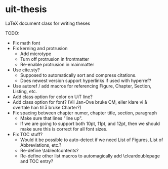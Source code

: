 uit-thesis
==========

LaTeX document class for writing theses


TODO:
 - Fix math font
 - Fix kerning and protrusion
   - Add microtype
   - Turn off protrusion in frontmatter
   - Re-enable protrusion in mainmatter
 - Use cite.sty?
   - Supposed to automatically sort and compress citations.
   - Does newest version support hyperlinks if used with hyperref?
 - Use autoref / add macros for referencing Figure, Chapter, Section, Listing, etc.
 - Add class option for color on UiT line?
 - Add class option for font? (Vil Jan-Ove bruke CM, eller klare vi å overtale han til å bruke Charter?)
 - Fix spacing between chapter numer, chapter title, section, paragraph
   - Make sure that lines "line up".
   - If we are going to support both 10pt, 11pt, and 12pt, then we should make sure this is correct for all font sizes.
 - Fix TOC stuff?
   - Would it be possible to auto-detect if we need List of Figures, List of Abbreviations, etc.?
   - Re-define \tableofcontents?
   - Re-define other list macros to automagically add \cleardoublepage and TOC entry?
